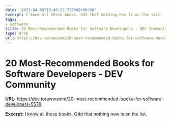 ```yaml
---
date: '2021-04-06T13:40:22.738000+00:00'
excerpt: I know all these books. Odd that nothing new is on the list.
tags:
- software
title: 20 Most-Recommended Books for Software Developers - DEV Community
type: drop
url: https://dev.to/awwsmm/20-most-recommended-books-for-software-developers-5578
---
```


# 20 Most-Recommended Books for Software Developers - DEV Community

**URL:** https://dev.to/awwsmm/20-most-recommended-books-for-software-developers-5578

**Excerpt:** I know all these books. Odd that nothing new is on the list.
